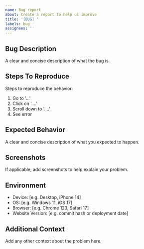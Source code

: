 ```yaml
---
name: Bug report
about: Create a report to help us improve
title: '[BUG] '
labels: bug
assignees: ''
---
```


## Bug Description
A clear and concise description of what the bug is.

## Steps To Reproduce
Steps to reproduce the behavior:
1. Go to '...'
2. Click on '....'
3. Scroll down to '....'
4. See error

## Expected Behavior
A clear and concise description of what you expected to happen.

## Screenshots
If applicable, add screenshots to help explain your problem.

## Environment
- Device: [e.g. Desktop, iPhone 14]
- OS: [e.g. Windows 11, iOS 17]
- Browser: [e.g. Chrome 123, Safari 17]
- Website Version: [e.g. commit hash or deployment date]

## Additional Context
Add any other context about the problem here.